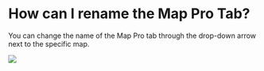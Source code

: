 # How can I rename the Map Pro Tab?

<p class="no-margin">You can change the name of the Map Pro tab through the drop-down arrow next to the specific map.</p>
<p class="no-margin"></p>
<div class="intercom-container"><img src="/assets/img/teams-pro/image_130.png"></div>



<Hubspot />